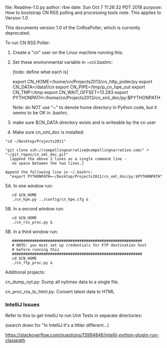 file:    Readme-1.0.py
author:  rbw
date:    Sun Oct  7 11:26:32 PDT 2018
purpose: How to bootstrap CN RSS polling and processing tools
note:    This applies to Version 1.0

This documents version 1.0 of the CnRssPoller, which is currently
deprecated.

To run CN RSS Poller:

  1. Create a "cn" user on the Linux machine running this.

  2. Set these environmental variable in ~cn/.bashrc:

      [todo: define what each is]

      export CN_HOME=/home/cn/Projects2013/cn_http_poller/py
      export CN_DATA=/data1/cn
      export CN_PIPE=/tmp/p_cn_hpe_out
      export CN_TMP=/tmp
      export CN_WAIT_OFFSET=13.283
      export PYTHONPATH=/home/cn/Projects2013/cn_xml_doc/py:$PYTHONPATH

      Note: do NOT use "~" to denote home directory in Python code, but it
            seems to be OK in .bashrc.

  3. make sure $CN_DATA directory exists and is writeable by the cn user

  4. Make sure cn_xml_doc is installed:

    "cd ~/Desktop/Projects2011"

    "git clone ssh://compellingnarrative@compellingnarrative.com/" +
    "~/git_repos/cn_xml_doc.git"
      [append the above 2 lines as a single command line -
       no space between the two lines.]

    Append the following line in ~/.bashrc:
      "export PYTHONPATH=~/Desktop/Projects2011/cn_xml_doc/py:$PYTHONPATH"

  5A. In one window run:

       cd $CN_HOME
       ./cn_hpe.py ../config/cn_hpe.cfg &

  5B. In a second window run:

       cd $CN_HOME
       ./cn_rss_proc.py &

  5B. In a third window run:

       ##########################################################
       # NOTE: you must set up credentials for FTP destination host
       # before running this
       ##########################################################
       cd $CN_HOME
       ./cn_ftp_proc.py &

Additional projects:

  cn_dump_nyt.py:
    Dump all nytimes data to a single file.

  cn_proc_rss_to_html.py:
    Convert latest data to HTML
    
### IntelliJ Issues
Refer to this to get IntelliJ to run Unit Tests in separate directories:

(search down for "In IntelliJ it's a littler different...)

https://stackoverflow.com/questions/13994846/intellij-python-plugin-run-classpath

